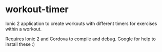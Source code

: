 # workout-timer
Ionic 2 application to create workouts with different timers for exercises within a workout.

Requires Ionic 2 and Cordova to compile and debug. Google for help to install these :)
